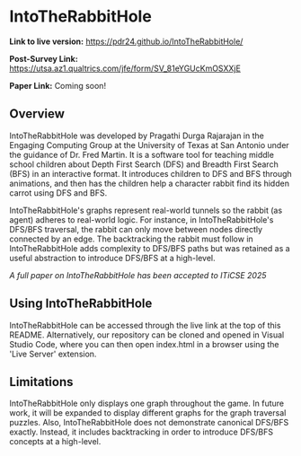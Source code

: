 # IntoTheRabbitHole 

__Link to live version:__ https://pdr24.github.io/IntoTheRabbitHole/

__Post-Survey Link:__  https://utsa.az1.qualtrics.com/jfe/form/SV_81eYGUcKmOSXXjE

__Paper Link:__ Coming soon!


## Overview

IntoTheRabbitHole was developed by Pragathi Durga Rajarajan in the Engaging Computing Group at the University of Texas at San Antonio under the guidance of Dr. Fred Martin. It is a software tool for teaching middle school children about Depth First Search (DFS) and Breadth First Search (BFS) in an interactive format. It introduces children to DFS and BFS through animations, and then has the children help a character rabbit find its hidden carrot using DFS and BFS. 

IntoTheRabbitHole's graphs represent real-world tunnels so the rabbit (as agent) adheres to real-world logic. For instance, in IntoTheRabbitHole's DFS/BFS traversal, the rabbit can only move between nodes directly connected by an edge. The backtracking the rabbit must follow in IntoTheRabbitHole adds complexity to DFS/BFS paths but was retained as a useful abstraction to introduce DFS/BFS at a high-level.

*A full paper on IntoTheRabbitHole has been accepted to ITiCSE 2025*

## Using IntoTheRabbitHole

IntoTheRabbitHole can be accessed through the live link at the top of this README. Alternatively, our repository can be cloned and opened in Visual Studio Code, where you can then open index.html in a browser using the 'Live Server' extension. 

## Limitations 

IntoTheRabbitHole only displays one graph throughout the game. In future work, it will be expanded to display different graphs for the graph traversal puzzles. Also, IntoTheRabbitHole does not demonstrate canonical DFS/BFS exactly. Instead, it includes backtracking in order to introduce DFS/BFS concepts at a high-level. 
